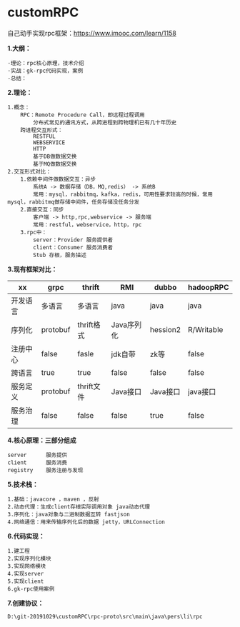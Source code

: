 # customRPC
自己动手实现rpc框架：https://www.imooc.com/learn/1158

**1.大纲：**
    
    ·理论：rpc核心原理，技术介绍
    ·实战：gk-rpc代码实现，案例
    ·总结：
    
**2.理论：**
    
    1.概念：
        RPC：Remote Procedure Call，即远程过程调用
            分布式常见的通讯方式，从跨进程到跨物理机已有几十年历史
        跨进程交互形式：
            RESTFUL
            WEBSERVICE
            HTTP
            基于DB做数据交换
            基于MQ做数据交换
    2.交互形式对比：
        1.依赖中间件做数据交互：异步
            系统A -> 数据存储（DB，MQ,redis） -> 系统B
            常用：mysql，rabbitmq，kafka，redis，可用性要求较高的时候，常用mysql，rabbitmq做存储中间件，任务存储没任务分发
        2.直接交互：同步
            客户端 -> http,rpc,webservice -> 服务端
            常用：restful，webservice，http，rpc
        3.rpc中：
            server：Provider 服务提供者
            client：Consumer 服务消费者
            Stub 存根，服务描述
            
**3.现有框架对比：**

 |xx      |grpc     |thrift     |RMI        |dubbo      |hadoopRPC|
 |----    |----     |----       |----       |----       |----|
 |开发语言|多语言   |多语言     |java       |java       |java|
 |序列化  |protobuf |thrift格式 |Java序列化 |hession2   |R/Writable|
 |注册中心|false    |fasle      |jdk自带    |zk等       |false|
 |跨语言  |true     |true       |false      |false      |false|
 |服务定义|protobuf |thrift文件 |Java接口   |Java接口   |java接口|
 |服务治理|false    |false      |false      |true       |false|
        
**4.核心原理：三部分组成**
    
    server      服务提供
    client      服务消费
    registry    服务注册与发现
    
**5.技术栈：**
    
    1.基础：javacore ，maven ，反射
    2.动态代理：生成client存根实际调用对象 java动态代理
    3.序列化：java对象与二进制数据互转 fastjson
    4.网络通信：用来传输序列化后的数据 jetty，URLConnection

**6.代码实现：**
    
    1.建工程
    2.实现序列化模块
    3.实现网络模块
    4.实现server
    5.实现client
    6.gk-rpc使用案例

**7.创建协议：**
    
    D:\git-20191029\customRPC\rpc-proto\src\main\java\pers\li\rpc
    

    
    
    
    
    
    
    
    
    
    
    
    
    
    
    
    
    
    
    
    
    
    
    
    
    
    
    
    
    
    
    
    
